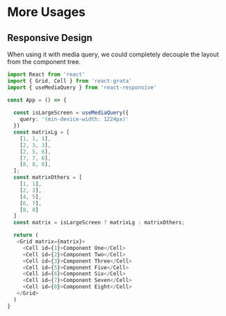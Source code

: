 # More Usages

## Responsive Design

When using it with media query, we could completely decouple the layout from the component tree.

```typescript jsx
import React from 'react'
import { Grid, Cell } from 'react-grata'
import { useMediaQuery } from 'react-responsive'

const App = () => {
  
  const isLargeScreen = useMediaQuery({
    query: '(min-device-width: 1224px)'
  })
  const matrixLg = [
    [1, 1, 1],
    [2, 3, 3],
    [2, 5, 6],
    [7, 7, 6],
    [8, 8, 8],
  ];
  const matrixOthers = [
    [1, 1],
    [2, 3],
    [4, 5],
    [6, 7],
    [8, 8]
  ]
  const matrix = isLargeScreen ? matrixLg : matrixOthers;

  return (
   <Grid matrix={matrix}>
     <Cell id={1}>Component One</Cell>
     <Cell id={2}>Component Two</Cell>
     <Cell id={3}>Component Three</Cell>
     <Cell id={5}>Component Five</Cell>
     <Cell id={6}>Component Six</Cell>
     <Cell id={7}>Component Seven</Cell>
     <Cell id={8}>Component Eight</Cell>
   </Grid>
  )
}
```
